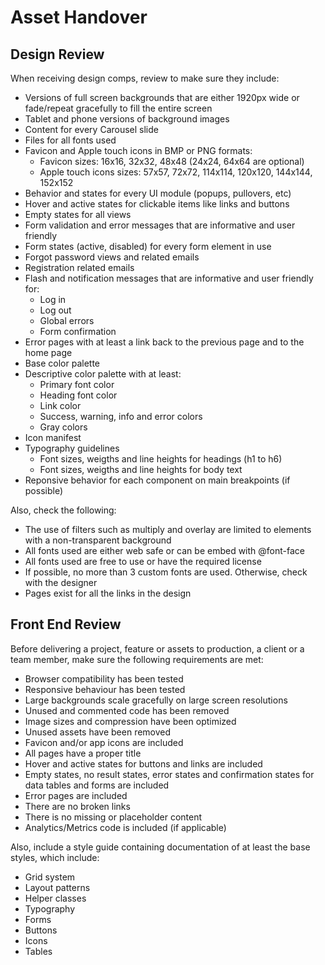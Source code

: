 Asset Handover
===

Design Review
---

When receiving design comps, review to make sure they include:

- Versions of full screen backgrounds that are either 1920px wide or fade/repeat gracefully to fill the entire screen
- Tablet and phone versions of background images
- Content for every Carousel slide
- Files for all fonts used
- Favicon and Apple touch icons in BMP or PNG formats:
  - Favicon sizes: 16x16, 32x32, 48x48 (24x24, 64x64 are optional) 
  - Apple touch icons sizes: 57x57, 72x72, 114x114, 120x120, 144x144, 152x152
- Behavior and states for every UI module (popups, pullovers, etc)
- Hover and active states for clickable items like links and buttons
- Empty states for all views
- Form validation and error messages that are informative and user friendly
- Form states (active, disabled) for every form element in use
- Forgot password views and related emails
- Registration related emails
- Flash and notification messages that are informative and user friendly for:
  - Log in
  - Log out
  - Global errors
  - Form confirmation
- Error pages with at least a link back to the previous page and to the home page
- Base color palette
- Descriptive color palette with at least:
  - Primary font color
  - Heading font color
  - Link color
  - Success, warning, info and error colors
  - Gray colors
- Icon manifest
- Typography guidelines
  - Font sizes, weigths and line heights for headings (h1 to h6)
  - Font sizes, weigths and line heights for body text
- Reponsive behavior for each component on main breakpoints (if possible)

Also, check the following:

- The use of filters such as multiply and overlay are limited to elements with a non-transparent background
- All fonts used are either web safe or can be embed with @font-face
- All fonts used are free to use or have the required license
- If possible, no more than 3 custom fonts are used. Otherwise, check with the designer
- Pages exist for all the links in the design

Front End Review
---

Before delivering a project, feature or assets to production, a client or a team member, make sure the following requirements are met:

- Browser compatibility has been tested
- Responsive behaviour has been tested
- Large backgrounds scale gracefully on large screen resolutions
- Unused and commented code has been removed
- Image sizes and compression have been optimized
- Unused assets have been removed
- Favicon and/or app icons are included
- All pages have a proper title
- Hover and active states for buttons and links are included
- Empty states, no result states, error states and confirmation states for data tables and forms are included
- Error pages are included
- There are no broken links
- There is no missing or placeholder content
- Analytics/Metrics code is included (if applicable)


Also, include a style guide containing documentation of at least the base styles, which include:

- Grid system
- Layout patterns
- Helper classes
- Typography
- Forms
- Buttons
- Icons
- Tables
